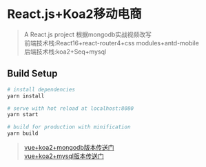 # React.js+Koa2移动电商

> A React.js project 根据mongodb实战视频改写<br/>
> 前端技术栈:React16+react-router4+css modules+antd-mobile<br>
> 后端技术栈:koa2+Seq+mysql<br>
## Build Setup

``` bash
# install dependencies
yarn install

# serve with hot reload at localhost:8080
yarn start

# build for production with minification
yarn build
```
> <a href='https://github.com/jgchenu/Mobile-electricity-provider' blank>vue+koa2+mongodb版本传送门<a><br>
> <a href='https://github.com/jgchenu/Mobile-electricity-provider2' blank>vue+koa2+mysql版本传送门<a>
